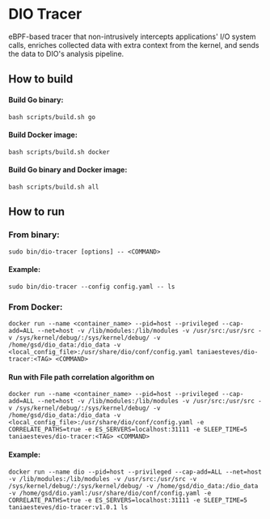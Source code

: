# DIO Tracer

eBPF-based tracer that non-intrusively intercepts applications' I/O system calls, enriches collected data with extra context from the kernel, and sends the data to DIO's analysis pipeline.

## How to build

#### Build Go binary:
```
bash scripts/build.sh go
```

#### Build Docker image:
```
bash scripts/build.sh docker
```

#### Build Go binary and Docker image:
```
bash scripts/build.sh all
```

## How to run

### From binary:
```
sudo bin/dio-tracer [options] -- <COMMAND>
```

#### Example:
```
sudo bin/dio-tracer --config config.yaml -- ls
```

### From Docker:
```
docker run --name <container_name> --pid=host --privileged --cap-add=ALL --net=host -v /lib/modules:/lib/modules -v /usr/src:/usr/src -v /sys/kernel/debug/:/sys/kernel/debug/ -v /home/gsd/dio_data:/dio_data -v <local_config_file>:/usr/share/dio/conf/config.yaml taniaesteves/dio-tracer:<TAG> <COMMAND>
```

#### Run with File path correlation algorithm on
```
docker run --name <container_name> --pid=host --privileged --cap-add=ALL --net=host -v /lib/modules:/lib/modules -v /usr/src:/usr/src -v /sys/kernel/debug/:/sys/kernel/debug/ -v /home/gsd/dio_data:/dio_data -v <local_config_file>:/usr/share/dio/conf/config.yaml -e CORRELATE_PATHS=true -e ES_SERVERS=localhost:31111 -e SLEEP_TIME=5 taniaesteves/dio-tracer:<TAG> <COMMAND>
```

#### Example:
```
docker run --name dio --pid=host --privileged --cap-add=ALL --net=host -v /lib/modules:/lib/modules -v /usr/src:/usr/src -v /sys/kernel/debug/:/sys/kernel/debug/ -v /home/gsd/dio_data:/dio_data -v /home/gsd/dio.yaml:/usr/share/dio/conf/config.yaml -e CORRELATE_PATHS=true -e ES_SERVERS=localhost:31111 -e SLEEP_TIME=5 taniaesteves/dio-tracer:v1.0.1 ls
```
